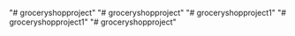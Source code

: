 "# groceryshopproject" 
"# groceryshopproject" 
"# groceryshopproject1" 
"# groceryshopproject1" 
"# groceryshopproject" 
